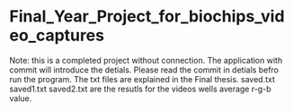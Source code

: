 # Final_Year_Project_for_biochips_video_captures
Note: this is a completed project without connection. 
The application with commit will introduce the detials. 
Please read the commit in detials befro run the program.
The txt files are explained in the Final thesis.
saved.txt saved1.txt saved2.txt are the resutls for the videos wells average r-g-b value. 
